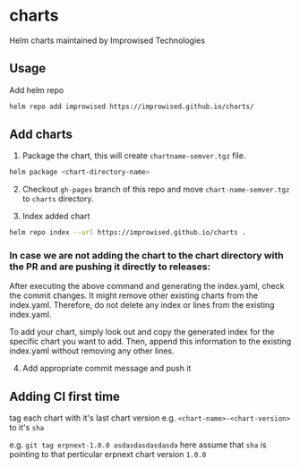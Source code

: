 # charts
Helm charts maintained by Improwised Technologies
## Usage

Add helm repo

```bash
helm repo add improwised https://improwised.github.io/charts/
```

## Add charts

1. Package the chart, this will create `chartname-semver.tgz` file.

```bash
helm package <chart-directory-name>
```

2. Checkout `gh-pages` branch of this repo and move `chart-name-semver.tgz` to `charts` directory.

3. Index added chart

```bash
helm repo index --url https://improwised.github.io/charts .
```

### In case we are not adding the chart to the chart directory with the PR and are pushing it directly to releases:
After executing the above command and generating the index.yaml, check the commit changes. It might remove other existing charts from the index.yaml. Therefore, do not delete any index or lines from the existing index.yaml.

To add your chart, simply look out and copy the generated index for the specific chart you want to add. Then, append this information to the existing index.yaml without removing any other lines.

4. Add appropriate commit message and push it

## Adding CI first time

tag each chart with it's last chart version e.g. `<chart-name>-<chart-version>` to it's `sha`

e.g. `git tag erpnext-1.0.0 asdasdasdasdasda` here assume that `sha` is pointing to that perticular erpnext chart version `1.0.0`
